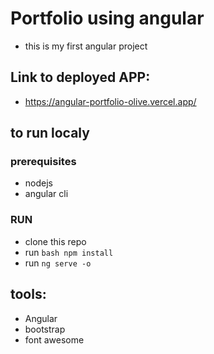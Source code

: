 # Portfolio using angular

- this is my first angular project 

## Link to deployed APP: 
- https://angular-portfolio-olive.vercel.app/


## to run localy 
### prerequisites
- nodejs 
- angular cli

### RUN
- clone this repo
- run ```bash npm install ```
- run ``` ng serve -o ```


## tools:
- Angular
- bootstrap
- font awesome


